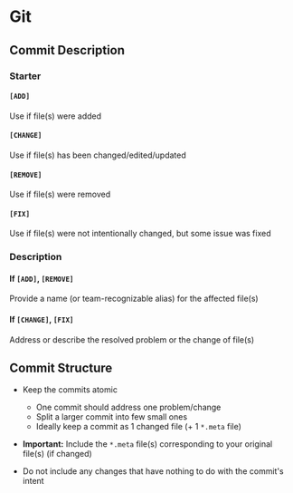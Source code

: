 
# Git

## Commit Description

### Starter

#### `[ADD]`

Use if file(s) were added

#### `[CHANGE]`

Use if file(s) has been changed/edited/updated

#### `[REMOVE]`

Use if  file(s) were removed

#### `[FIX]`

Use if file(s) were not intentionally changed, but some issue was fixed

### Description

#### If `[ADD]`, `[REMOVE]`

Provide a name (or team-recognizable alias) for the affected file(s)

#### If  `[CHANGE]`,  `[FIX]`

Address or describe the resolved problem or the change of file(s)

## Commit Structure

 * Keep the commits atomic
	 * One commit should address one problem/change
	 * Split a larger commit into few small ones
	 * Ideally keep a commit as 1 changed file (+ 1 `*.meta` file)

 * **Important:** Include the `*.meta` file(s) corresponding to your original file(s) (if changed)
 * Do not include any changes that have nothing to do with the commit's intent
